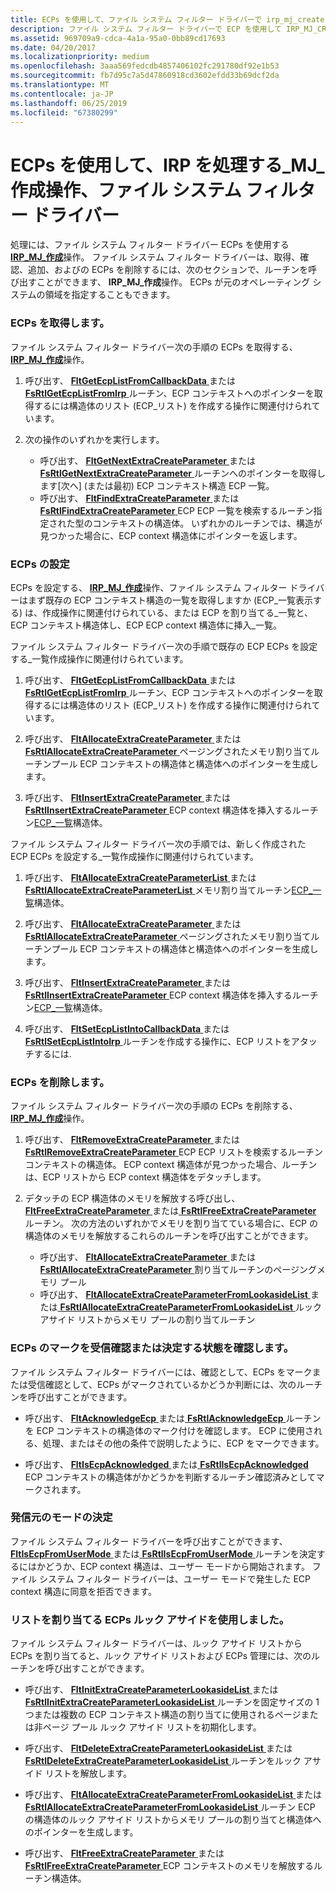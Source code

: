 ```yaml
---
title: ECPs を使用して、ファイル システム フィルター ドライバーで irp_mj_create 用を処理するには
description: ファイル システム フィルター ドライバーで ECP を使用して IRP_MJ_CREATE 操作を処理する
ms.assetid: 969709a9-cdca-4a1a-95a0-0bb89cd17693
ms.date: 04/20/2017
ms.localizationpriority: medium
ms.openlocfilehash: 3aaa569fedcdb4857406102fc291780df92e1b53
ms.sourcegitcommit: fb7d95c7a5d47860918cd3602efdd33b69dcf2da
ms.translationtype: MT
ms.contentlocale: ja-JP
ms.lasthandoff: 06/25/2019
ms.locfileid: "67380299"
---
```

# <a name="using-ecps-to-process-irpmjcreate-operations-in-a-file-system-filter-driver"></a>ECPs を使用して、IRP を処理する\_MJ\_作成操作、ファイル システム フィルター ドライバー


処理には、ファイル システム フィルター ドライバー ECPs を使用する[ **IRP\_MJ\_作成**](https://docs.microsoft.com/windows-hardware/drivers/ifs/irp-mj-create)操作。 ファイル システム フィルター ドライバーは、取得、確認、追加、およびの ECPs を削除するには、次のセクションで、ルーチンを呼び出すことができます、 **IRP\_MJ\_作成**操作。 ECPs が元のオペレーティング システムの領域を指定することもできます。

### <a name="span-idretrievingecpsspanspan-idretrievingecpsspanspan-idretrievingecpsspanretrieving-ecps"></a><span id="Retrieving_ECPs"></span><span id="retrieving_ecps"></span><span id="RETRIEVING_ECPS"></span>ECPs を取得します。

ファイル システム フィルター ドライバー次の手順の ECPs を取得する、 [ **IRP\_MJ\_作成**](https://docs.microsoft.com/windows-hardware/drivers/ifs/irp-mj-create)操作。

1.  呼び出す、 [ **FltGetEcpListFromCallbackData** ](https://docs.microsoft.com/windows-hardware/drivers/ddi/content/fltkernel/nf-fltkernel-fltgetecplistfromcallbackdata)または[ **FsRtlGetEcpListFromIrp** ](https://msdn.microsoft.com/library/windows/hardware/ff546015)ルーチン、ECP コンテキストへのポインターを取得するには構造体のリスト (ECP\_リスト) を作成する操作に関連付けられています。

2.  次の操作のいずれかを実行します。
    -   呼び出す、 [ **FltGetNextExtraCreateParameter** ](https://docs.microsoft.com/windows-hardware/drivers/ddi/content/fltkernel/nf-fltkernel-fltgetnextextracreateparameter)または[ **FsRtlGetNextExtraCreateParameter** ](https://msdn.microsoft.com/library/windows/hardware/ff546028)ルーチンへのポインターを取得します[次へ] (または最初) ECP コンテキスト構造 ECP 一覧。
    -   呼び出す、 [ **FltFindExtraCreateParameter** ](https://docs.microsoft.com/windows-hardware/drivers/ddi/content/fltkernel/nf-fltkernel-fltfindextracreateparameter)または[ **FsRtlFindExtraCreateParameter** ](https://msdn.microsoft.com/library/windows/hardware/ff545968) ECP ECP 一覧を検索するルーチン指定された型のコンテキストの構造体。 いずれかのルーチンでは、構造が見つかった場合に、ECP context 構造体にポインターを返します。

### <a name="span-idsettingecpsspanspan-idsettingecpsspanspan-idsettingecpsspansetting-ecps"></a><span id="Setting_ECPs"></span><span id="setting_ecps"></span><span id="SETTING_ECPS"></span>ECPs の設定

ECPs を設定する、 [ **IRP\_MJ\_作成**](https://docs.microsoft.com/windows-hardware/drivers/ifs/irp-mj-create)操作、ファイル システム フィルター ドライバーはまず既存の ECP コンテキスト構造の一覧を取得しますか (ECP\_一覧表示する) は、作成操作に関連付けられている、または ECP を割り当てる\_一覧と、ECP コンテキスト構造体し、ECP ECP context 構造体に挿入\_一覧。

ファイル システム フィルター ドライバー次の手順で既存の ECP ECPs を設定する\_一覧作成操作に関連付けられています。

1.  呼び出す、 [ **FltGetEcpListFromCallbackData** ](https://docs.microsoft.com/windows-hardware/drivers/ddi/content/fltkernel/nf-fltkernel-fltgetecplistfromcallbackdata)または[ **FsRtlGetEcpListFromIrp** ](https://msdn.microsoft.com/library/windows/hardware/ff546015)ルーチン、ECP コンテキストへのポインターを取得するには構造体のリスト (ECP\_リスト) を作成する操作に関連付けられています。

2.  呼び出す、 [ **FltAllocateExtraCreateParameter** ](https://docs.microsoft.com/windows-hardware/drivers/ddi/content/fltkernel/nf-fltkernel-fltallocateextracreateparameter)または[ **FsRtlAllocateExtraCreateParameter** ](https://msdn.microsoft.com/library/windows/hardware/ff545609)ページングされたメモリ割り当てルーチンプール ECP コンテキストの構造体と構造体へのポインターを生成します。

3.  呼び出す、 [ **FltInsertExtraCreateParameter** ](https://docs.microsoft.com/windows-hardware/drivers/ddi/content/fltkernel/nf-fltkernel-fltinsertextracreateparameter)または[ **FsRtlInsertExtraCreateParameter** ](https://msdn.microsoft.com/library/windows/hardware/ff546179) ECP context 構造体を挿入するルーチン[ECP\_一覧](https://docs.microsoft.com/previous-versions/windows/hardware/drivers/ff540148(v=vs.85))構造体。

ファイル システム フィルター ドライバー次の手順では、新しく作成された ECP ECPs を設定する\_一覧作成操作に関連付けられています。

1.  呼び出す、 [ **FltAllocateExtraCreateParameterList** ](https://docs.microsoft.com/windows-hardware/drivers/ddi/content/fltkernel/nf-fltkernel-fltallocateextracreateparameterlist)または[ **FsRtlAllocateExtraCreateParameterList** ](https://msdn.microsoft.com/library/windows/hardware/ff545632)メモリ割り当てルーチン[ECP\_一覧](https://docs.microsoft.com/previous-versions/windows/hardware/drivers/ff540148(v=vs.85))構造体。

2.  呼び出す、 [ **FltAllocateExtraCreateParameter** ](https://docs.microsoft.com/windows-hardware/drivers/ddi/content/fltkernel/nf-fltkernel-fltallocateextracreateparameter)または[ **FsRtlAllocateExtraCreateParameter** ](https://msdn.microsoft.com/library/windows/hardware/ff545609)ページングされたメモリ割り当てルーチンプール ECP コンテキストの構造体と構造体へのポインターを生成します。

3.  呼び出す、 [ **FltInsertExtraCreateParameter** ](https://docs.microsoft.com/windows-hardware/drivers/ddi/content/fltkernel/nf-fltkernel-fltinsertextracreateparameter)または[ **FsRtlInsertExtraCreateParameter** ](https://msdn.microsoft.com/library/windows/hardware/ff546179) ECP context 構造体を挿入するルーチン[ECP\_一覧](https://docs.microsoft.com/previous-versions/windows/hardware/drivers/ff540148(v=vs.85))構造体。

4.  呼び出す、 [ **FltSetEcpListIntoCallbackData** ](https://docs.microsoft.com/windows-hardware/drivers/ddi/content/fltkernel/nf-fltkernel-fltsetecplistintocallbackdata)または[ **FsRtlSetEcpListIntoIrp** ](https://msdn.microsoft.com/library/windows/hardware/ff547250)ルーチンを作成する操作に、ECP リストをアタッチするには.

### <a name="span-idremovingecpsspanspan-idremovingecpsspanspan-idremovingecpsspanremoving-ecps"></a><span id="Removing_ECPs"></span><span id="removing_ecps"></span><span id="REMOVING_ECPS"></span>ECPs を削除します。

ファイル システム フィルター ドライバー次の手順の ECPs を削除する、 [ **IRP\_MJ\_作成**](https://docs.microsoft.com/windows-hardware/drivers/ifs/irp-mj-create)操作。

1.  呼び出す、 [ **FltRemoveExtraCreateParameter** ](https://docs.microsoft.com/windows-hardware/drivers/ddi/content/fltkernel/nf-fltkernel-fltremoveextracreateparameter)または[ **FsRtlRemoveExtraCreateParameter** ](https://msdn.microsoft.com/library/windows/hardware/ff547203) ECP ECP リストを検索するルーチンコンテキストの構造体。 ECP context 構造体が見つかった場合、ルーチンは、ECP リストから ECP context 構造体をデタッチします。

2.  デタッチの ECP 構造体のメモリを解放する呼び出し、 [ **FltFreeExtraCreateParameter** ](https://docs.microsoft.com/windows-hardware/drivers/ddi/content/fltkernel/nf-fltkernel-fltfreeextracreateparameter)または[ **FsRtlFreeExtraCreateParameter** ](https://msdn.microsoft.com/library/windows/hardware/ff545989)ルーチン。 次の方法のいずれかでメモリを割り当てている場合に、ECP の構造体のメモリを解放するこれらのルーチンを呼び出すことができます。
    -   呼び出す、 [ **FltAllocateExtraCreateParameter** ](https://docs.microsoft.com/windows-hardware/drivers/ddi/content/fltkernel/nf-fltkernel-fltallocateextracreateparameter)または[ **FsRtlAllocateExtraCreateParameter** ](https://msdn.microsoft.com/library/windows/hardware/ff545609)割り当てルーチンのページングメモリ プール
    -   呼び出す、 [ **FltAllocateExtraCreateParameterFromLookasideList** ](https://docs.microsoft.com/windows-hardware/drivers/ddi/content/fltkernel/nf-fltkernel-fltallocateextracreateparameterfromlookasidelist)または[ **FsRtlAllocateExtraCreateParameterFromLookasideList** ](https://msdn.microsoft.com/library/windows/hardware/ff545616)ルック アサイド リストからメモリ プールの割り当てルーチン

### <a name="span-idmarkingecpsasacknowledgedordeterminingacknowledgestatusspanspan-idmarkingecpsasacknowledgedordeterminingacknowledgestatusspanspan-idmarkingecpsasacknowledgedordeterminingacknowledgestatusspanmarking-ecps-as-acknowledged-or-determining-acknowledge-status"></a><span id="Marking_ECPs_as_Acknowledged__or_Determining_Acknowledge_Status"></span><span id="marking_ecps_as_acknowledged__or_determining_acknowledge_status"></span><span id="MARKING_ECPS_AS_ACKNOWLEDGED__OR_DETERMINING_ACKNOWLEDGE_STATUS"></span>ECPs のマークを受信確認または決定する状態を確認します。

ファイル システム フィルター ドライバーには、確認として、ECPs をマークまたは受信確認として、ECPs がマークされているかどうか判断には、次のルーチンを呼び出すことができます。

-   呼び出す、 [ **FltAcknowledgeEcp** ](https://docs.microsoft.com/windows-hardware/drivers/ddi/content/fltkernel/nf-fltkernel-fltacknowledgeecp)または[ **FsRtlAcknowledgeEcp** ](https://msdn.microsoft.com/library/windows/hardware/ff545574)ルーチンを ECP コンテキストの構造体のマーク付けを確認します。 ECP に使用される、処理、またはその他の条件で説明したように、ECP をマークできます。

-   呼び出す、 [ **FltIsEcpAcknowledged** ](https://docs.microsoft.com/windows-hardware/drivers/ddi/content/fltkernel/nf-fltkernel-fltisecpacknowledged)または[ **FsRtlIsEcpAcknowledged** ](https://msdn.microsoft.com/library/windows/hardware/ff546808) ECP コンテキストの構造体がかどうかを判断するルーチン確認済みとしてマークされます。

### <a name="span-iddeterminingoriginationmodespanspan-iddeterminingoriginationmodespanspan-iddeterminingoriginationmodespandetermining-origination-mode"></a><span id="Determining_Origination_Mode"></span><span id="determining_origination_mode"></span><span id="DETERMINING_ORIGINATION_MODE"></span>発信元のモードの決定

ファイル システム フィルター ドライバーを呼び出すことができます、 [ **FltIsEcpFromUserMode** ](https://docs.microsoft.com/windows-hardware/drivers/ddi/content/fltkernel/nf-fltkernel-fltisecpfromusermode)または[ **FsRtlIsEcpFromUserMode** ](https://msdn.microsoft.com/library/windows/hardware/ff546813)ルーチンを決定するにはかどうか、ECP context 構造は、ユーザー モードから開始されます。 ファイル システム フィルター ドライバーは、ユーザー モードで発生した ECP context 構造に同意を拒否できます。

### <a name="span-idusinglookasideliststoallocateecpsspanspan-idusinglookasideliststoallocateecpsspanspan-idusinglookasideliststoallocateecpsspanusing-lookaside-lists-to-allocate-ecps"></a><span id="Using_Lookaside_Lists_to_Allocate_ECPs"></span><span id="using_lookaside_lists_to_allocate_ecps"></span><span id="USING_LOOKASIDE_LISTS_TO_ALLOCATE_ECPS"></span>リストを割り当てる ECPs ルック アサイドを使用しました。

ファイル システム フィルター ドライバーは、ルック アサイド リストから ECPs を割り当てると、ルック アサイド リストおよび ECPs 管理には、次のルーチンを呼び出すことができます。

-   呼び出す、 [ **FltInitExtraCreateParameterLookasideList** ](https://docs.microsoft.com/windows-hardware/drivers/ddi/content/fltkernel/nf-fltkernel-fltinitextracreateparameterlookasidelist)または[ **FsRtlInitExtraCreateParameterLookasideList** ](https://msdn.microsoft.com/library/windows/hardware/ff546102)ルーチンを固定サイズの 1 つまたは複数の ECP コンテキスト構造の割り当てに使用されるページまたは非ページ プール ルック アサイド リストを初期化します。

-   呼び出す、 [ **FltDeleteExtraCreateParameterLookasideList** ](https://docs.microsoft.com/windows-hardware/drivers/ddi/content/fltkernel/nf-fltkernel-fltdeleteextracreateparameterlookasidelist)または[ **FsRtlDeleteExtraCreateParameterLookasideList** ](https://msdn.microsoft.com/library/windows/hardware/ff545849)ルーチンをルック アサイド リストを解放します。

-   呼び出す、 [ **FltAllocateExtraCreateParameterFromLookasideList** ](https://docs.microsoft.com/windows-hardware/drivers/ddi/content/fltkernel/nf-fltkernel-fltallocateextracreateparameterfromlookasidelist)または[ **FsRtlAllocateExtraCreateParameterFromLookasideList** ](https://msdn.microsoft.com/library/windows/hardware/ff545616)ルーチン ECP の構造体のルック アサイド リストからメモリ プールの割り当てと構造体へのポインターを生成します。

-   呼び出す、 [ **FltFreeExtraCreateParameter** ](https://docs.microsoft.com/windows-hardware/drivers/ddi/content/fltkernel/nf-fltkernel-fltfreeextracreateparameter)または[ **FsRtlFreeExtraCreateParameter** ](https://msdn.microsoft.com/library/windows/hardware/ff545989) ECP コンテキストのメモリを解放するルーチン構造体。

 

 




